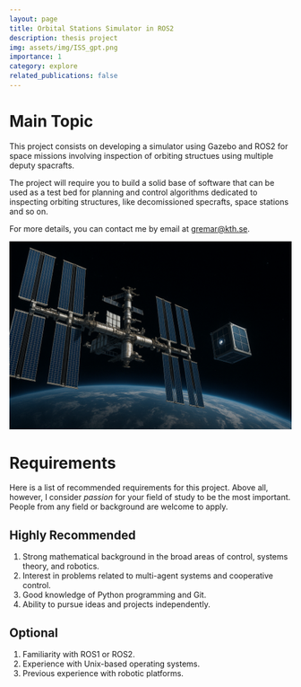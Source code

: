 ```yaml
---
layout: page
title: Orbital Stations Simulator in ROS2
description: thesis project
img: assets/img/ISS_gpt.png
importance: 1
category: explore
related_publications: false
---
```



# Main Topic
This project consists on developing a simulator using Gazebo and ROS2 for space missions involving inspection of orbiting structues using multiple deputy spacrafts. 

The project will require you to build a solid base of software that can be used as a test bed for planning and control algorithms dedicated to inspecting orbiting structures, like decomissioned specrafts, space stations and so on.

For more details, you can contact me by email at gremar@kth.se.

![image info](/assets/img/ISS_gpt.png)



# Requirements

Here is a list of recommended requirements for this project. Above all, however, I consider *passion* for your field of study to be the most important. People from any field or background are welcome to apply.

## Highly Recommended
1. Strong mathematical background in the broad areas of control, systems theory, and robotics.
2. Interest in problems related to multi-agent systems and cooperative control.
3. Good knowledge of Python programming and Git.
4. Ability to pursue ideas and projects independently.

## Optional
1. Familiarity with ROS1 or ROS2.
2. Experience with Unix-based operating systems.
3. Previous experience with robotic platforms.